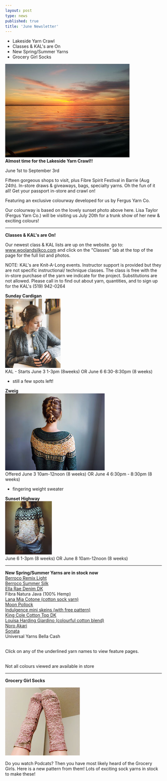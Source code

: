```yaml
---
layout: post
type: news
published: true
title: 'June Newsletter'
---
```


- Lakeside Yarn Crawl
- Classes & KAL's are On
- New Spring/Summer Yarns
- Grocery Girl Socks
 
<img src="/img/lakeside.jpg"><br />
<strong>Almost time for the Lakeside Yarn Crawl!!</strong>
 
June 1st to September 3rd

Fifteen gorgeous shops to visit, plus Fibre Spirit Festival in Barrie (Aug 24th). In-store draws & giveaways, bags, specialty yarns. Oh the fun of it all! Get your passport in-store and crawl on!

Featuring an exclusive colourway developed for us by Fergus Yarn Co.
 
Our colourway is based on the lovely sunset photo above here. Lisa Taylor (Fergus Yarn Co.) will be visiting us July 20th for a trunk show of her new & exciting colours! 

<hr />
<strong>Classes & KAL's are On!</strong>  

Our newest class & KAL lists are up on the website.
go to: www.woolandsilkco.com
and click on the "Classes" tab at the top of the page for the full list and photos.

NOTE: 
KAL's are Knit-A-Long events. Instructor support is provided but they are not specific instructional/ technique classes. The class is free with the in-store purchase of the yarn we indicate for the project. Substitutions are not allowed. Please call in to find out about yarn, quantities, and to sign up for the KAL's (519) 942-0264  
 
<strong>Sunday Cardigan</strong> <br />
<img src="/img/sunday_cardigan.jpg"><br />
KAL - Starts June 3   1-3pm (8weeks) OR June 6   6:30-8:30pm (8 weeks)
- still a few spots left!<br />

<strong>Zweig</strong> <br />
<img src="/img/zwieg.jpg"><br />
Offered June 3    10am-12noon  (8 weeks) OR June 4     6:30pm - 8:30pm (8 weeks)
- fingering weight sweater <br />

<strong>Sunset Highway</strong> <br />
<img src="/img/sunset_highway.jpg"><br />
June 6  1-3pm (8 weeks) OR June 8     10am-12noon (8 weeks)<br />

<hr />
<strong>New Spring/Summer Yarns are in stock now</strong> <br />
<a href="http://www.berroco.com/yarns/berroco-remix-light">Berroco Remix Light</a> <br />
<a href="http://www.berroco.com/yarns/berroco-summer-silk">Berroco Summer Silk</a> <br />
<a href="https://knittingfever.com/ella-rae/yarn/K-DDK">Ella Rae Denim DK</a> <br />
Fibra Natura Java (100% Hemp) <br />
<a href="https://knittingfever.com/gedifra/yarn/K-LAMCGedifra">Lana Mia Cotone (cotton sock yarn)</a> <br />
<a href="https://knittingfever.com/juniper-moon-farm/yarn/K-POLJuniper">Moon Pollock</a> <br />
<a href="https://knittingfever.com/kfi-luxury-collection/yarn/K-INMKFI">Indulgence mini skeins (with free pattern)</a> <br />
<a href="https://www.estelleyarns.com/item.php?index=2765">King Cole Cotton Top DK</a> <br />
<a href="https://knittingfever.com/louisa-harding/yarn/K-GIA">Louisa Harding Giardino (colourful cotton blend)</a> <br />
<a href="https://knittingfever.com/noro/yarn/K-AKA">Noro Akari</a> <br />
<a href="https://knittingfever.com/noro/yarn/K-SONNoro">Sonata</a> <br />
Universal Yarns Bella Cash <br /> <br />

Click on any of the underlined yarn names to view feature pages.  <br /> <br />

Not all colours viewed are available in store <br />

<hr>

<strong>Grocery Girl Socks</strong>

<img src="/img/grocerygirl.jpg"><br />

Do you watch Podcats?  Then you have most likely heard of the Grocery Girls. Here is a new pattern from them!  Lots of exciting sock yarns in stock to make these!
